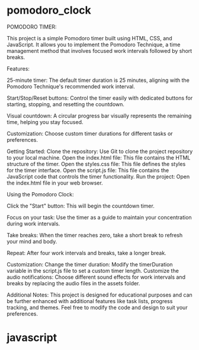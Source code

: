 # pomodoro_clock
POMODORO TIMER: 

This project is a simple Pomodoro timer built using HTML, CSS, and JavaScript. It allows you to implement the Pomodoro Technique, a time management method that involves focused work intervals followed by short breaks.

Features:

25-minute timer: 
The default timer duration is 25 minutes, aligning with the Pomodoro Technique's recommended work interval.

Start/Stop/Reset buttons:
Control the timer easily with dedicated buttons for starting, stopping, and resetting the countdown.

Visual countdown:
A circular progress bar visually represents the remaining time, helping you stay focused.

Customization: 
Choose custom timer durations for different tasks or preferences.

Getting Started:
Clone the repository: Use Git to clone the project repository to your local machine.
Open the index.html file: This file contains the HTML structure of the timer.
Open the styles.css file: This file defines the styles for the timer interface.
Open the script.js file: This file contains the JavaScript code that controls the timer functionality.
Run the project: Open the index.html file in your web browser.

Using the Pomodoro Clock:

Click the "Start" button: 
This will begin the countdown timer.

Focus on your task: 
Use the timer as a guide to maintain your concentration during work intervals.

Take breaks:
When the timer reaches zero, take a short break to refresh your mind and body.

Repeat: 
After four work intervals and breaks, take a longer break.

Customization:
Change the timer duration: Modify the timerDuration variable in the script.js file to set a custom timer length.
Customize the audio notifications: Choose different sound effects for work intervals and breaks by replacing the audio files in the assets folder.

Additional Notes:
This project is designed for educational purposes and can be further enhanced with additional features like task lists, progress tracking, and themes.
Feel free to modify the code and design to suit your preferences.
# javascript
